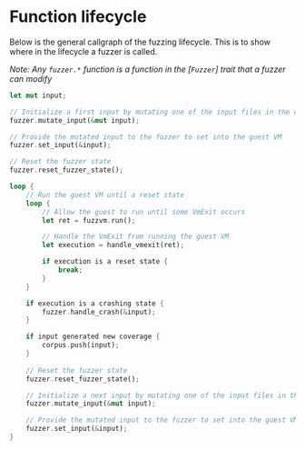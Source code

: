 # Function lifecycle

Below is the general callgraph of the fuzzing lifecycle. This is to show where in the
lifecycle a fuzzer is called.

_Note: Any `fuzzer.*` function is a function in the [`Fuzzer`] trait that a fuzzer can 
modify_

```rust
let mut input;

// Initialize a first input by mutating one of the input files in the corpus
fuzzer.mutate_input(&mut input);

// Provide the mutated input to the fuzzer to set into the guest VM
fuzzer.set_input(&input);

// Reset the fuzzer state
fuzzer.reset_fuzzer_state();

loop { 
    // Run the guest VM until a reset state
    loop {
        // Allow the guest to run until some VmExit occurs
        let ret = fuzzvm.run();

        // Handle the VmExit from running the guest VM
        let execution = handle_vmexit(ret);

        if execution is a reset state {
            break;
        }
    }

    if execution is a crashing state {
        fuzzer.handle_crash(&input);
    }

    if input generated new coverage {
        corpus.push(input);
    }
   
    // Reset the fuzzer state
    fuzzer.reset_fuzzer_state();

    // Initialize a next input by mutating one of the input files in the corpus
    fuzzer.mutate_input(&mut input);

    // Provide the mutated input to the fuzzer to set into the guest VM
    fuzzer.set_input(&input);
}
```
